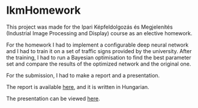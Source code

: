 # IkmHomework
This project was made for the Ipari Képfeldolgozás és Megjelenítés (Industrial Image Processing and Display) course as an elective homework.

For the homework I had to implement a configurable deep neural network and I had to train it on a set of traffic signs provided by the university.
After the training, I had to run a Bayesian optimisation to find the best parameter set and compare the results of the optimized network and the original one.

For the submission, I had to make a report and a presentation.

The report is available [here](https://github.com/balintbujtor/IkmHomework/blob/main/documents/H%C3%A1zi%20feladat%20dokument%C3%A1ci%C3%B3.pdf), and it is written in Hungarian.

The presentation can be viewed [here](https://github.com/balintbujtor/IkmHomework/blob/main/documents/H%C3%A1zi%20feladat%20prezent%C3%A1ci%C3%B3.pptx).
